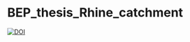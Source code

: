 # BEP_thesis_Rhine_catchment
[![DOI](https://zenodo.org/badge/DOI/10.5281/zenodo.11657741.svg)](https://doi.org/10.5281/zenodo.11657741)
